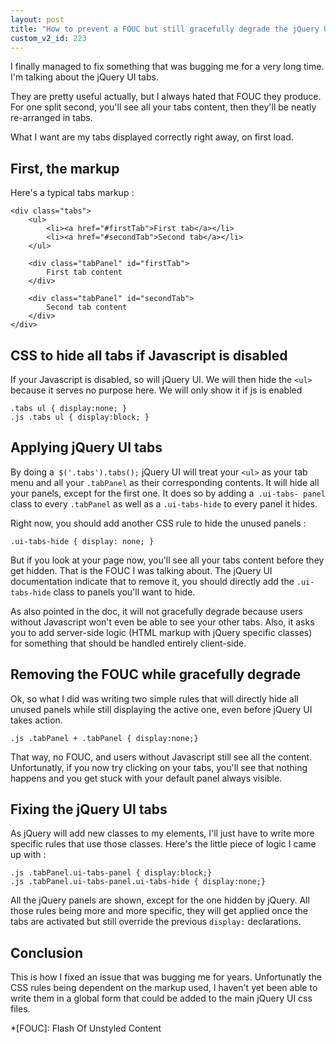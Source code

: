 ```yaml
---
layout: post
title: "How to prevent a FOUC but still gracefully degrade the jQuery UI tabs"
custom_v2_id: 223
---
```


I finally managed to fix something that was bugging me for a very long time.
I'm talking about the jQuery UI tabs.

They are pretty useful actually, but I always hated that FOUC they produce.
For one split second, you'll see all your tabs content, then they'll be neatly
re-arranged in tabs.

What I want are my tabs displayed correctly right away, on first load.

## First, the markup

Here's a typical tabs markup :

    
    <div class="tabs">  
        <ul>  
            <li><a href="#firstTab">First tab</a></li>  
            <li><a href="#secondTab">Second tab</a></li>  
        </ul>  
      
        <div class="tabPanel" id="firstTab">  
            First tab content  
        </div>  
          
        <div class="tabPanel" id="secondTab">  
            Second tab content  
        </div>  
    </div>  
    

## CSS to hide all tabs if Javascript is disabled

If your Javascript is disabled, so will jQuery UI. We will then hide the
`<ul>` because it serves no purpose here. We will only show it if js is
enabled

    
    .tabs ul { display:none; }  
    .js .tabs ul { display:block; }  
    

## Applying jQuery UI tabs

By doing a` $('.tabs').tabs();` jQuery UI will treat your `<ul>` as your tab
menu and all your `.tabPanel` as their corresponding contents. It will hide
all your panels, except for the first one. It does so by adding a` .ui-tabs-
panel` class to every `.tabPanel` as well as a `.ui-tabs-hide` to every panel
it hides.

Right now, you should add another CSS rule to hide the unused panels :

    
    .ui-tabs-hide { display: none; }  
    

But if you look at your page now, you'll see all your tabs content before they
get hidden. That is the FOUC I was talking about. The jQuery UI documentation
indicate that to remove it, you should directly add the `.ui-tabs-hide` class
to panels you'll want to hide.

As also pointed in the doc, it will not gracefully degrade because users
without Javascript won't even be able to see your other tabs. Also, it asks
you to add server-side logic (HTML markup with jQuery specific classes) for
something that should be handled entirely client-side.

## Removing the FOUC while gracefully degrade

Ok, so what I did was writing two simple rules that will directly hide all
unused panels while still displaying the active one, even before jQuery UI
takes action.

    
    .js .tabPanel + .tabPanel { display:none;}  
    

That way, no FOUC, and users without Javascript still see all the content.
Unfortunatly, if you now try clicking on your tabs, you'll see that nothing
happens and you get stuck with your default panel always visible.

## Fixing the jQuery UI tabs

As jQuery will add new classes to my elements, I'll just have to write more
specific rules that use those classes. Here's the little piece of logic I came
up with :

    
    .js .tabPanel.ui-tabs-panel { display:block;}  
    .js .tabPanel.ui-tabs-panel.ui-tabs-hide { display:none;}  
    

All the jQuery panels are shown, except for the one hidden by jQuery. All
those rules being more and more specific, they will get applied once the tabs
are activated but still override the previous `display:` declarations.

## Conclusion

This is how I fixed an issue that was bugging me for years. Unfortunatly the
CSS rules being dependent on the markup used, I haven't yet been able to write
them in a global form that could be added to the main jQuery UI css files.

  *[FOUC]: Flash Of Unstyled Content

